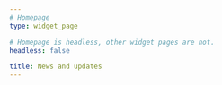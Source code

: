 ```yaml
---
# Homepage
type: widget_page

# Homepage is headless, other widget pages are not.
headless: false

title: News and updates
---
```

